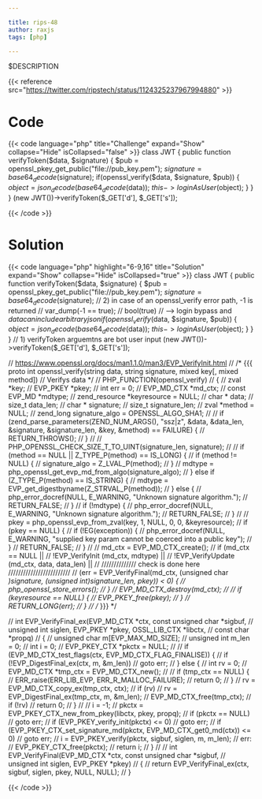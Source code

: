 ```yaml
---

title: rips-48
author: raxjs
tags: [php]

---
```


$DESCRIPTION

<!--more-->
{{< reference src="https://twitter.com/ripstech/status/1124325237967994880" >}}

# Code
{{< code language="php"  title="Challenge" expand="Show" collapse="Hide" isCollapsed="false" >}}
class JWT {
    public function verifyToken($data, $signature) {
        $pub = openssl_pkey_get_public("file://pub_key.pem");
        $signature = base64_decode($signature);
        if(openssl_verify($data, $signature, $pub)) {
            $object = json_decode(base64_decode($data));
            $this->loginAsUser($object);
        }
    }
}
(new JWT())->verifyToken($_GET['d'], $_GET['s']);

{{< /code >}}

# Solution
{{< code language="php" highlight="6-9,16" title="Solution" expand="Show" collapse="Hide" isCollapsed="true" >}}
class JWT {
    public function verifyToken($data, $signature) {
        $pub = openssl_pkey_get_public("file://pub_key.pem");
        $signature = base64_decode($signature);
        // 2) in case of an openssl_verify error path, -1 is returned
        //    var_dump(-1 == true);
        //    bool(true)
        //    --> login bypass and $data can include arbitrary json
        if(openssl_verify($data, $signature, $pub)) {
            $object = json_decode(base64_decode($data));
            $this->loginAsUser($object);
        }
    }
}
// 1) verifyToken arguemtns are bot user input
(new JWT())->verifyToken($_GET['d'], $_GET['s']);


// https://www.openssl.org/docs/man1.1.0/man3/EVP_VerifyInit.html
// /* {{{ proto int openssl_verify(string data, string signature, mixed key[, mixed method])
//    Verifys data */
// PHP_FUNCTION(openssl_verify)
// {
// 	zval *key;
// 	EVP_PKEY *pkey;
// 	int err = 0;
// 	EVP_MD_CTX *md_ctx;
// 	const EVP_MD *mdtype;
// 	zend_resource *keyresource = NULL;
// 	char * data;
// 	size_t data_len;
// 	char * signature;
// 	size_t signature_len;
// 	zval *method = NULL;
// 	zend_long signature_algo = OPENSSL_ALGO_SHA1;
// 
// 	if (zend_parse_parameters(ZEND_NUM_ARGS(), "ssz|z", &data, &data_len, &signature, &signature_len, &key, &method) == FAILURE) {
// 		RETURN_THROWS();
// 	}
// 
// 	PHP_OPENSSL_CHECK_SIZE_T_TO_UINT(signature_len, signature);
// 
// 	if (method == NULL || Z_TYPE_P(method) == IS_LONG) {
// 		if (method != NULL) {
// 			signature_algo = Z_LVAL_P(method);
// 		}
// 		mdtype = php_openssl_get_evp_md_from_algo(signature_algo);
// 	} else if (Z_TYPE_P(method) == IS_STRING) {
// 		mdtype = EVP_get_digestbyname(Z_STRVAL_P(method));
// 	} else {
// 		php_error_docref(NULL, E_WARNING, "Unknown signature algorithm.");
// 		RETURN_FALSE;
// 	}
// 	if (!mdtype) {
// 		php_error_docref(NULL, E_WARNING, "Unknown signature algorithm.");
// 		RETURN_FALSE;
// 	}
// 
// 	pkey = php_openssl_evp_from_zval(key, 1, NULL, 0, 0, &keyresource);
// 	if (pkey == NULL) {
// 		if (!EG(exception)) {
// 			php_error_docref(NULL, E_WARNING, "supplied key param cannot be coerced into a public key");
// 		}
// 		RETURN_FALSE;
// 	}
// 
// 	md_ctx = EVP_MD_CTX_create();
// 	if (md_ctx == NULL ||
// 			!EVP_VerifyInit (md_ctx, mdtype) ||
// 			!EVP_VerifyUpdate (md_ctx, data, data_len) ||
//          ////////////// check is done here /////////////////////////
// 			(err = EVP_VerifyFinal(md_ctx, (unsigned char *)signature, (unsigned int)signature_len, pkey)) < 0) { 
// 		php_openssl_store_errors();
// 	}
// 	EVP_MD_CTX_destroy(md_ctx);
// 
// 	if (keyresource == NULL) {
// 		EVP_PKEY_free(pkey);
// 	}
// 	RETURN_LONG(err);
// }
// /* }}} */


// int EVP_VerifyFinal_ex(EVP_MD_CTX *ctx, const unsigned char *sigbuf,
//                        unsigned int siglen, EVP_PKEY *pkey, OSSL_LIB_CTX *libctx,
//                        const char *propq)
// {
//     unsigned char m[EVP_MAX_MD_SIZE];
//     unsigned int m_len = 0;
//     int i = 0;
//     EVP_PKEY_CTX *pkctx = NULL;
// 
//     if (EVP_MD_CTX_test_flags(ctx, EVP_MD_CTX_FLAG_FINALISE)) {
//         if (!EVP_DigestFinal_ex(ctx, m, &m_len))
//             goto err;
//     } else {
//         int rv = 0;
//         EVP_MD_CTX *tmp_ctx = EVP_MD_CTX_new();
// 
//         if (tmp_ctx == NULL) {
//             ERR_raise(ERR_LIB_EVP, ERR_R_MALLOC_FAILURE);
//             return 0;
//         }
//         rv = EVP_MD_CTX_copy_ex(tmp_ctx, ctx);
//         if (rv)
//             rv = EVP_DigestFinal_ex(tmp_ctx, m, &m_len);
//         EVP_MD_CTX_free(tmp_ctx);
//         if (!rv)
//             return 0;
//     }
// 
//     i = -1;
//     pkctx = EVP_PKEY_CTX_new_from_pkey(libctx, pkey, propq);
//     if (pkctx == NULL)
//         goto err;
//     if (EVP_PKEY_verify_init(pkctx) <= 0)
//         goto err;
//     if (EVP_PKEY_CTX_set_signature_md(pkctx, EVP_MD_CTX_get0_md(ctx)) <= 0)
//         goto err;
//     i = EVP_PKEY_verify(pkctx, sigbuf, siglen, m, m_len);
//  err:
//     EVP_PKEY_CTX_free(pkctx);
//     return i;
// }
// 
// int EVP_VerifyFinal(EVP_MD_CTX *ctx, const unsigned char *sigbuf,
//                     unsigned int siglen, EVP_PKEY *pkey)
// {
//     return EVP_VerifyFinal_ex(ctx, sigbuf, siglen, pkey, NULL, NULL);
// }




{{< /code >}}
